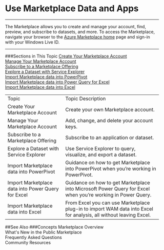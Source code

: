   
<properties 
   pageTitle=" Use Marketplace Data and Apps" 
   description="How to use marketplace data and apps" 
   services="cloud-services" 
   documentationCenter="" 
   authors="kevinscharpenberg" 
   manager="manager-alias" 
   editor=""/>

<tags
   ms.service="marketplace"
   ms.devlang="na"
   ms.topic="article"
   ms.tgt_pltfrm="na"
   ms.workload="data-services" 
   ms.date="02/16/2015"
   ms.author="kevsch"/>
#  Use Marketplace Data and Apps 
 -----------

The Marketplace allows you to create and manage your account, find, preview, and subscribe to datasets, and more. To access the Marketplace, navigate your browser to the [Azure Marketplace home](https://azure.microsoft.com/en-us/marketplace/?source=datamarket) page and sign-in with your Windows Live ID. 

	
 -----------




###Sections in This Topic
[Create Your Marketplace Account](./marketplace-data-market-create-your-marketplace-account.md) <br>
[Manage Your Marketplace Account](./marketplace-data-market-manage-your-marketplace-account.md)<br>
[Subscribe to a Marketplace Offering](./marketplace-data-market-subscribe-to-a-marketplace-offering.md)<br>
[Explore a Dataset with Service Explorer](./marketplace-data-market-explore-a-dataset-with-service-explorer.md)<br>
[Import Marketplace data into PowerPivot](./marketplace-data-market-import-marketplace-data-into-powerpivot.md)<br>
[Import Marketplace data into Power Query for Excel](./marketplace-data-market-import-marketplace-data-into-power-query-for-excel.md)<br>
[Import Marketplace data into Excel](./marketplace-data-market-import-marketplace-data-into-excel.md)<br>


<table>
<tr><td>Topic </td><td>Topic Description </td>
</tr>
<tr><td>Create Your Marketplace Account</td><td>Create your own Marketplace account. </td>
</tr>
<tr><td>Manage Your Marketplace Account </td><td>Add, change, and delete your account keys. </td>
</tr>
<tr><td>Subscribe to a Marketplace Offering </td><td>Subscribe to an application or dataset. </td>
</tr>
<tr><td>Explore a Dataset with Service Explorer </td><td>Use Service Explorer to query, visualize, and export a dataset.
</td>
</tr>
<tr><td>Import Marketplace data into PowerPivot </td><td>Guidance on how to get Marketplace into PowerPivot when you’re working in PowerPivot.
 </td>
</tr>
<tr><td>Import Marketplace data into Power Query for Excel </td><td>Guidance on how to get Marketplace into Microsoft Power Query for Excel when you’re working in Power Query.</td>
</tr>
<tr><td>Import Marketplace data into Excel </td><td>From Excel you can use Marketplace plug-in to import WAM data into Excel for analysis, all without leaving Excel.</td>
</tr>
</table>


##See Also
###Concepts
Marketplace Overview <br>
What's New in the Public Marketplace<br>
Frequently Asked Questions<br>
Community Resources
